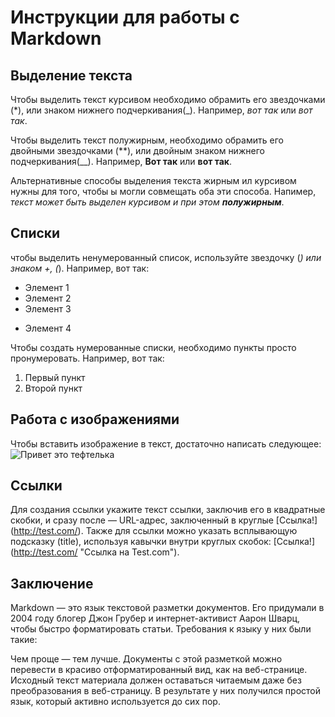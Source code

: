 # Инструкции для работы с Markdown

## Выделение текста

Чтобы выделить текст курсивом необходимо обрамить его звездочками (*), или знаком нижнего подчеркивания(_). Например, *вот так* или _вот так_.

Чтобы выделить текст полужирным, необходимо обрамить его двойными звездочками (**), или двойным знаком нижнего подчеркивания(__). Например, **Вот так** или __вот так__.

Альтернативные способы выделения текста жирным ил  курсивом нужны для того, чтобы ы могли совмещать оба эти способа. Напимер, _текст может быть выделен курсивом и при этом **полужирным**_.

## Списки
чтобы выделить ненумерованный список, используйте звездочку (*) или знаком +,
(*). Например, вот так:
* Элемент 1
* Элемент 2
* Элемент 3
+ Элемент 4

Чтобы создать нумерованные списки, необходимо пункты просто пронумеровать. Например, вот так:
1. Первый пункт
2. Второй пункт

## Работа с изображениями

Чтобы вставить изображение в текст, достаточно написать следующее:
![Привет это тефтелька](tephtelka.jpg)

## Cсылки

Для создания ссылки укажите текст ссылки, заключив его в квадратные скобки, и сразу после — URL-адрес, заключенный в круглые [Ссылка!] (http://test.com/). Также для ссылки можно указать всплывающую подсказку (title), используя кавычки внутри круглых скобок: [Ссылка!] (http://test.com/ "Ссылка на Test.com").

## Заключение
Markdown — это язык текстовой разметки документов. Его придумали в 2004 году блогер Джон Грубер и интернет-активист Аарон Шварц, чтобы быстро форматировать статьи. Требования к языку у них были такие:

Чем проще — тем лучше.
Документы с этой разметкой можно перевести в красиво отформатированный вид, как на веб-странице.
Исходный текст материала должен оставаться читаемым даже без преобразования в веб-страницу.
В результате у них получился простой язык, который активно используется до сих пор.